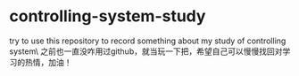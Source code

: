 # controlling-system-study
try to use this repository to record something about my study of controlling system\\
之前也一直没咋用过github，就当玩一下把，希望自己可以慢慢找回对学习的热情，加油！
